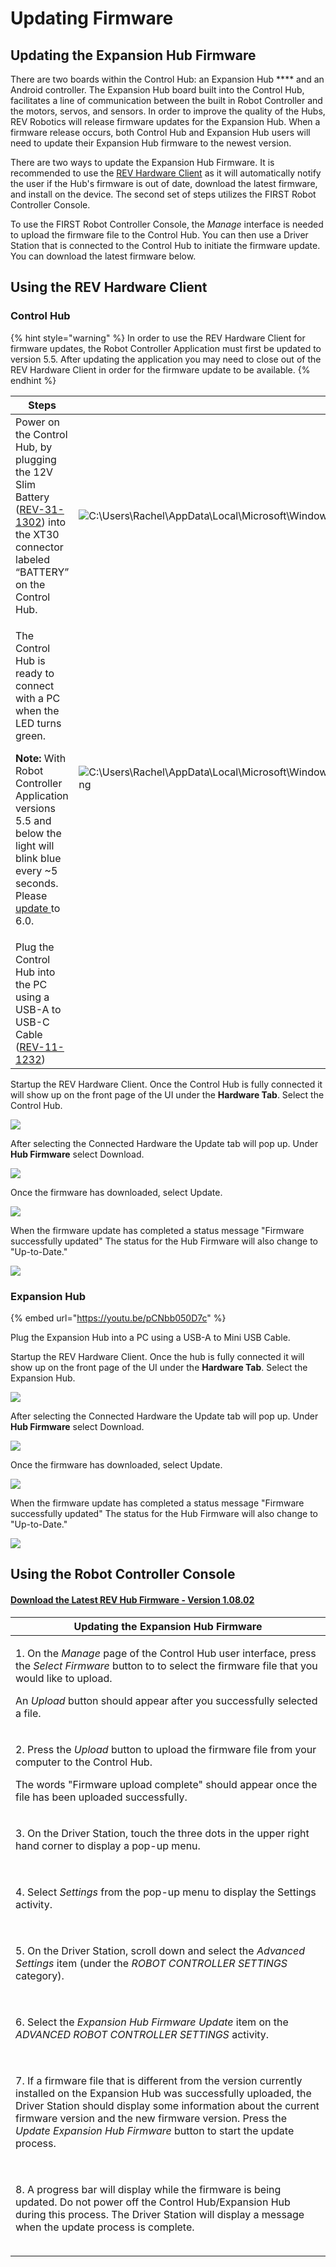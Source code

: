 # Updating Firmware

## Updating the Expansion Hub Firmware

There are two boards within the Control Hub: an Expansion Hub **** and an Android controller. The Expansion Hub board built into the Control Hub, facilitates a line of communication between the built in Robot Controller and the motors, servos, and sensors. In order to improve the quality of the Hubs, REV Robotics will release firmware updates for the Expansion Hub. When a firmware release occurs, both Control Hub and Expansion Hub users will need to update their Expansion Hub firmware to the newest version. &#x20;

There are two ways to update the Expansion Hub Firmware. It is recommended to use the [REV Hardware Client](./#using-the-rev-hardware-client) as it will automatically notify the user if the Hub's firmware is out of date, download the latest firmware, and install on the device. The second set of steps utilizes the FIRST Robot Controller Console.&#x20;

To use the FIRST Robot Controller Console, the _Manage_ interface is needed to upload the firmware file to the Control Hub. You can then use a Driver Station that is connected to the Control Hub to initiate the firmware update. You can download the latest firmware below.

## Using the REV Hardware Client

### Control Hub

{% hint style="warning" %}
In order to use the REV Hardware Client for firmware updates, the Robot Controller Application must first be updated to version 5.5. After updating the application you may need to close out of the REV Hardware Client in order for the firmware update to be available.&#x20;
{% endhint %}

| Steps                                                                                                                                                                                                                                                                                                    |                                                                                                                                                                                                                                                                                                                                                           |
| -------------------------------------------------------------------------------------------------------------------------------------------------------------------------------------------------------------------------------------------------------------------------------------------------------- | --------------------------------------------------------------------------------------------------------------------------------------------------------------------------------------------------------------------------------------------------------------------------------------------------------------------------------------------------------- |
| Power on the Control Hub, by plugging the 12V Slim Battery ([REV-31-1302](https://www.revrobotics.com/rev-31-1302/)) into the XT30 connector labeled “BATTERY” on the Control Hub.                                                                                                                       | ![C:\Users\Rachel\AppData\Local\Microsoft\Windows\INetCache\Content.Word\g20714.png](https://2589213514-files.gitbook.io/\~/files/v0/b/gitbook-legacy-files/o/assets%2Fftc-control-system%2F-M8MwLCHioGUmBeHgdmq%2F-M8N18gHM0EmnJzRcHEz%2F48.png?generation=1590614867898772\&alt=media)                                                                  |
| <p>The Control Hub is ready to connect with a PC when the LED turns green. </p><p></p><p><strong>Note:</strong> With Robot Controller Application versions 5.5 and below the light will blink blue every ~5 seconds. Please<a href="../updating-robot-controller-application.md"> update </a>to 6.0.</p> | ![C:\Users\Rachel\AppData\Local\Microsoft\Windows\INetCache\Content.Word\rect22073.png](https://2589213514-files.gitbook.io/\~/files/v0/b/gitbook-legacy-files/o/assets%2F-M4\_pJHI8HTuZFQTNfcy%2F-MIye5\_C5oSoi2e84W9b%2F-MIym3ENg0UyQJ60AUhH%2FControl%20Hub%20with%205%20second%20blink%202.svg?alt=media\&token=3b8fa3ab-3810-42a1-b48d-78a3125e14ea) |
| Plug the Control Hub into the PC using a USB-A to USB-C Cable ([REV-11-1232](https://www.revrobotics.com/rev-11-1232/))                                                                                                                                                                                  |                                                                                                                                                                                                                                                                                                                                                           |

Startup the REV Hardware Client. Once the Control Hub is fully connected it will show up on the front page of the UI under the **Hardware Tab**. Select the Control Hub.&#x20;

![](https://2589213514-files.gitbook.io/\~/files/v0/b/gitbook-legacy-files/o/assets%2F-M4\_pJHI8HTuZFQTNfcy%2F-MGJyIN-ZpDXRNFbAZmV%2F-MGL2APuY8U4fo3t11-e%2Fimage.png?alt=media\&token=dc455790-44dc-4410-bd0f-12b4cb50b2d2)

After selecting the Connected Hardware the Update tab will pop up.  Under **Hub Firmware** select Download.

![](https://2589213514-files.gitbook.io/\~/files/v0/b/gitbook-legacy-files/o/assets%2F-M4\_pJHI8HTuZFQTNfcy%2F-MGOrLcs0cp8vrcfHGaJ%2F-MGP0lCsoWn6-eXFK0Mb%2Ffrimware%20update%20start.svg?alt=media\&token=229a6f53-60b8-41a7-ae25-2cb315e2ba5c)

Once the firmware has downloaded, select Update.&#x20;

![](https://2589213514-files.gitbook.io/\~/files/v0/b/gitbook-legacy-files/o/assets%2F-M4\_pJHI8HTuZFQTNfcy%2F-MGOrLcs0cp8vrcfHGaJ%2F-MGP16QS\_9wDJdsaoslU%2Ffrimware%20update%20update.svg?alt=media\&token=a82b675c-a2f6-432a-a3ee-690767b038cb)

When the firmware update has completed a status message "Firmware successfully updated" The status for the Hub Firmware will also change to "Up-to-Date."

![](https://2589213514-files.gitbook.io/\~/files/v0/b/gitbook-legacy-files/o/assets%2F-M4\_pJHI8HTuZFQTNfcy%2F-MGOrLcs0cp8vrcfHGaJ%2F-MGOzmNjvHbkulV0CcZ-%2Ffrimware%20update%20complete.svg?alt=media\&token=8eabb152-801d-4719-aee5-bf8cdec73905)

### Expansion Hub&#x20;

{% embed url="https://youtu.be/pCNbb050D7c" %}

Plug the Expansion Hub into a PC using a USB-A to Mini USB Cable.&#x20;

Startup the REV Hardware Client. Once the hub is fully connected it will show up on the front page of the UI under the **Hardware Tab**. Select the Expansion Hub.&#x20;

![](https://2589213514-files.gitbook.io/\~/files/v0/b/gitbook-legacy-files/o/assets%2F-M4\_pJHI8HTuZFQTNfcy%2F-MGOrLcs0cp8vrcfHGaJ%2F-MGQCMIJLF3ht3rX3HfL%2FEH%20firmware%20-%20open%20page.svg?alt=media\&token=cffcbbe2-2fe3-416f-a0b6-7e331c27c90b)

After selecting the Connected Hardware the Update tab will pop up.  Under **Hub Firmware** select Download.

![](https://2589213514-files.gitbook.io/\~/files/v0/b/gitbook-legacy-files/o/assets%2F-M4\_pJHI8HTuZFQTNfcy%2F-MGOrLcs0cp8vrcfHGaJ%2F-MGQCJfKeWakIibCEHXK%2FEH%20firmware%20-%20download.svg?alt=media\&token=2e9de8d2-ebab-429d-8514-6178a77ac73f)

Once the firmware has downloaded, select Update.&#x20;

![](https://2589213514-files.gitbook.io/\~/files/v0/b/gitbook-legacy-files/o/assets%2F-M4\_pJHI8HTuZFQTNfcy%2F-MGOrLcs0cp8vrcfHGaJ%2F-MGQD1sC5d\_TUcdhHEDr%2FEH%20firmware%20-%20update.svg?alt=media\&token=6ca8b2e4-917f-4cd4-a4d8-56f92adfa1e8)

When the firmware update has completed a status message "Firmware successfully updated" The status for the Hub Firmware will also change to "Up-to-Date."

![](https://2589213514-files.gitbook.io/\~/files/v0/b/gitbook-legacy-files/o/assets%2F-M4\_pJHI8HTuZFQTNfcy%2F-MGOrLcs0cp8vrcfHGaJ%2F-MGQDgXCpQFBAcDaQt-p%2FEH%20firmware%20-%20complete.svg?alt=media\&token=bc419b1a-bdc3-49b3-b951-7b1745eadd2f)



## Using the Robot Controller Console

#### [Download the Latest REV Hub Firmware - Version 1.08.02](https://www.revrobotics.com/content/sw/REVHubFirmware\_1\_08\_02.bin)

| Updating the Expansion Hub Firmware                                                                                                                                                                                                                                                                                                                                                                                                                                                                        |
| ---------------------------------------------------------------------------------------------------------------------------------------------------------------------------------------------------------------------------------------------------------------------------------------------------------------------------------------------------------------------------------------------------------------------------------------------------------------------------------------------------------- |
| <p>1. On the <em>Manage</em> page of the Control Hub user interface, press the <em>Select Firmware</em> button to to select the firmware file that you would like to upload.<br><img src="https://github.com/FIRST-Tech-Challenge/SkyStone/wiki/images/Managing-a-Control-Hub/selectFirmwareFile.jpg" alt="" data-size="original"></p><p></p><p>An <em>Upload</em> button should appear after you successfully selected a file.</p>                                                                        |
| <p>2. Press the <em>Upload</em> button to upload the firmware file from your computer to the Control Hub.<br><img src="https://github.com/FIRST-Tech-Challenge/SkyStone/wiki/images/Managing-a-Control-Hub/uploadFirmwareFile.jpg" alt=""></p><p></p><p>The words "Firmware upload complete" should appear once the file has been uploaded successfully.</p>                                                                                                                                               |
| <p>3. On the Driver Station, touch the three dots in the upper right hand corner to display a pop-up menu.</p><p></p><p><img src="https://github.com/FIRST-Tech-Challenge/SkyStone/wiki/images/Managing-a-Control-Hub/touchThreeDots.jpg" alt=""></p>                                                                                                                                                                                                                                                      |
| <p>4. Select <em>Settings</em> from the pop-up menu to display the Settings activity.</p><p></p><p><img src="https://github.com/FIRST-Tech-Challenge/SkyStone/wiki/images/Managing-a-Control-Hub/touchSettings.jpg" alt=""></p>                                                                                                                                                                                                                                                                            |
| <p>5. On the Driver Station, scroll down and select the <em>Advanced Settings</em> item (under the <em>ROBOT CONTROLLER SETTINGS</em> category).</p><p></p><p><img src="https://github.com/FIRST-Tech-Challenge/SkyStone/wiki/images/Managing-a-Control-Hub/selectAdvancedSettings.jpg" alt=""></p>                                                                                                                                                                                                        |
| <p>6. Select the <em>Expansion Hub Firmware Update</em> item on the <em>ADVANCED ROBOT CONTROLLER SETTINGS</em> activity.</p><p></p><p><img src="https://github.com/FIRST-Tech-Challenge/SkyStone/wiki/images/Managing-a-Control-Hub/selectExpansionHubFirmwareUpdate.jpg" alt=""></p>                                                                                                                                                                                                                     |
| <p>7. If a firmware file that is different from the version currently installed on the Expansion Hub was successfully uploaded, the Driver Station should display some information about the current firmware version and the new firmware version. Press the <em>Update Expansion Hub Firmware</em> button to start the update process.</p><p></p><p><img src="https://github.com/FIRST-Tech-Challenge/SkyStone/wiki/images/Managing-a-Control-Hub/pressUpdateExpansionHubFirmwareButton.jpg" alt=""></p> |
| <p>8. A progress bar will display while the firmware is being updated. Do not power off the Control Hub/Expansion Hub during this process. The Driver Station will display a message when the update process is complete.<br></p><p><img src="https://github.com/FIRST-Tech-Challenge/SkyStone/wiki/images/Managing-a-Control-Hub/dsUpdateComplete.jpg" alt=""></p>                                                                                                                                        |
